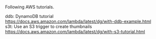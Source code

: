 Following AWS tutorials.

ddb: DynamoDB tutorial
    https://docs.aws.amazon.com/lambda/latest/dg/with-ddb-example.html 
s3t: Use an S3 trigger to create thumbnails
    https://docs.aws.amazon.com/lambda/latest/dg/with-s3-tutorial.html